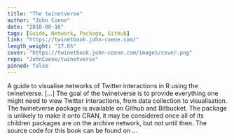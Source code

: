 ```yaml
---
title: "The twinetverse"
author: "John Coene"
date: "2018-08-16"
tags: [Guide, Network, Package, Github]
link: "https://twinetbook.john-coene.com/"
length_weight: "17.6%"
cover: "https://twinetbook.john-coene.com/images/cover.png"
repo: "JohnCoene/twinetverse"
pinned: false
---
```


A guide to visualise networks of Twitter interactions in R using the twinetverse. [...] The goal of the twinetverse is to provide everything one might need to view Twitter interactions, from data collection to visualisation. The twinetverse package is available on Github and Bitbucket. The package is unlikely to make it onto CRAN, it may be considered once all of its children packages are on the archive network, but not until then. The source code for this book can be found on ...
